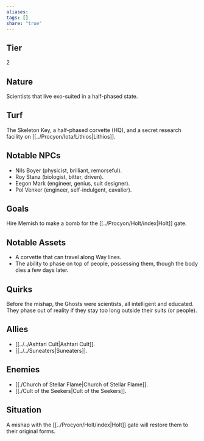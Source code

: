 ```yaml
---
aliases: 
tags: []
share: "true"
---
```

## Tier

2

## Nature

Scientists that live exo-suited in a half-phased state.

## Turf

The Skeleton Key, a half-phased corvette (HQ), and a secret research facility on [[../Procyon/Iota/Lithios|Lithios]].

## Notable NPCs

- Nils Boyer (physicist, brilliant, remorseful).
- Roy Stanz (biologist, bitter, driven).
- Eegon Mark (engineer, genius, suit designer).
- Pol Venker (engineer, self-indulgent, cavalier).


## Goals

Hire Memish to make a bomb for the [[../Procyon/Holt/index|Holt]] gate.

## Notable Assets

- A corvette that can travel along Way lines.
- The ability to phase on top of people, possessing them, though the body dies a few days later.


## Quirks

Before the mishap, the Ghosts were scientists, all intelligent and educated. They phase out of reality if they stay too long outside their suits (or people).

## Allies

- [[../../Ashtari Cult|Ashtari Cult]].
- [[../../Suneaters|Suneaters]].


## Enemies

- [[./Church of Stellar Flame|Church of Stellar Flame]].
- [[./Cult of the Seekers|Cult of the Seekers]].


## Situation

A mishap with the [[../Procyon/Holt/index|Holt]] gate will restore them to their original forms.
